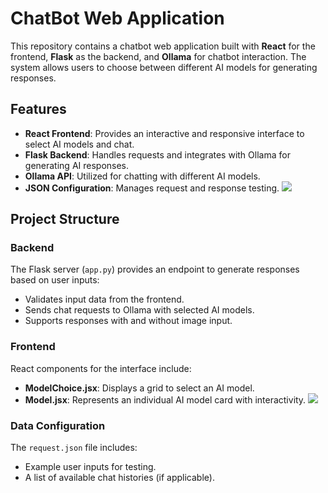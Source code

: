 # ChatBot Web Application

This repository contains a chatbot web application built with **React** for the frontend, **Flask** as the backend, and **Ollama** for chatbot interaction. The system allows users to choose between different AI models for generating responses.

## Features

- **React Frontend**: Provides an interactive and responsive interface to select AI models and chat.
- **Flask Backend**: Handles requests and integrates with Ollama for generating AI responses.
- **Ollama API**: Utilized for chatting with different AI models.
- **JSON Configuration**: Manages request and response testing.
![](https://utfs.io/f/VjzBOjvt3gYi4qHhxd5Gb05RX2lAZ6ap3C9gYOFejTQVnsuL)

## Project Structure

### Backend

The Flask server (`app.py`) provides an endpoint to generate responses based on user inputs:
- Validates input data from the frontend.
- Sends chat requests to Ollama with selected AI models.
- Supports responses with and without image input.

### Frontend

React components for the interface include:
- **ModelChoice.jsx**: Displays a grid to select an AI model.
- **Model.jsx**: Represents an individual AI model card with interactivity.
  ![](https://utfs.io/f/VjzBOjvt3gYiBxDMWeGtRE0fLH3YcpqjJvekhwGrXWMO1I8o)

### Data Configuration

The `request.json` file includes:
- Example user inputs for testing.
- A list of available chat histories (if applicable).


